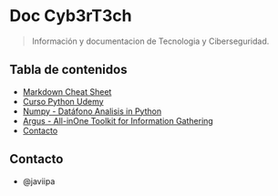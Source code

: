 # Doc Cyb3rT3ch
> Información y documentacion de Tecnologia y Ciberseguridad.

## Tabla de contenidos
* [Markdown Cheat Sheet](https://github.com/Javiipa68/info/blob/main/markdown-cheat-sheet.md)
* [Curso Python Udemy](https://github.com/Javiipa68/info/blob/main/Curso%20Python%20Udemy.md)
* [Numpy - Datáfono Analisis in Python](https://github.com/Javiipa68/info/blob/main/numpy.md)
* [Argus - All-inOne Toolkit for Information Gathering](https://github.com/Javiipa68/info/blob/main/Argus%20README.md)
* [Contacto](#contacto)


## Contacto 
- @javiipa
  
